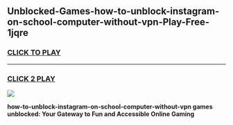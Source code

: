 
## Unblocked-Games-how-to-unblock-instagram-on-school-computer-without-vpn-Play-Free-1jqre
<h3>
<a href="https://premium76.site?title=how-to-unblock-instagram-on-school-computer-without-vpn&ref=21A">CLICK TO PLAY</a></h3>
<hr>

<h3>
<a href="https://premium76.site?title=how-to-unblock-instagram-on-school-computer-without-vpn&ref=21A">CLICK 2 PLAY</a>
  
</h3>

<a href="https://premium76.site?title=how-to-unblock-instagram-on-school-computer-without-vpn&ref=21A"><img src="https://clearcache.store/games.png"></a>


**how-to-unblock-instagram-on-school-computer-without-vpn games unblocked: Your Gateway to Fun and Accessible Online Gaming**
